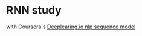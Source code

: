 # RNN study

with Coursera's [Deeplearing.io nlp sequence model](https://www.coursera.org/learn/nlp-sequence-models)

